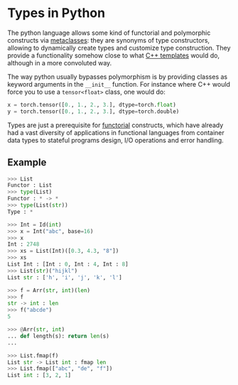 # Types in Python

The python language allows some kind of functorial and polymorphic constructs via [metaclasses](https://www.python.org/dev/peps/pep-3115/): they are synonyms of type constructors, allowing to dynamically create types and customize type construction. They provide a functionality somehow close to what [C++ templates](https://www.cplusplus.com/doc/oldtutorial/templates/) would do, although in a more convoluted way. 

The way python usually bypasses polymorphism is by providing classes as keyword arguments in the `__init__` function. For instance where C++ would force you to use a `tensor<float>` class, one would do:
```py
x = torch.tensor([0., 1., 2., 3.], dtype=torch.float)
y = torch.tensor([0., 1., 2., 3.], dtype=torch.double)
```
Types are just a prerequisite for [functorial](https://en.wikipedia.org/wiki/Functor_(functional_programming)) constructs, which have already had a vast diversity of applications in functional languages from container data types to stateful programs design, I/O operations and error handling. 
 
## Example

```py
>>> List
Functor : List
>>> type(List)
Functor : * -> *
>>> type(List(str))
Type : *

>>> Int = Id(int)
>>> x = Int("abc", base=16)
>>> x
Int : 2748
>>> xs = List(Int)([0.3, 4.3, "8"])
>>> xs
List Int : [Int : 0, Int : 4, Int : 8]
>>> List(str)("hijkl")
List str : ['h', 'i', 'j', 'k', 'l']

>>> f = Arr(str, int)(len)
>>> f
str -> int : len
>>> f("abcde")
5

>>> @Arr(str, int)
... def length(s): return len(s)
...

>>> List.fmap(f)
List str -> List int : fmap len
>>> List.fmap(["abc", "de", "f"])
List int : [3, 2, 1]
```
